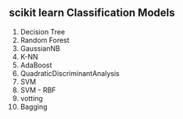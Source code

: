## scikit learn Classification Models
 1. Decision Tree
 2. Random Forest
 3. GaussianNB
 4. K-NN
 5. AdaBoost
 6. QuadraticDiscriminantAnalysis
 7. SVM
 8. SVM - RBF
 9. votting
10. Bagging
